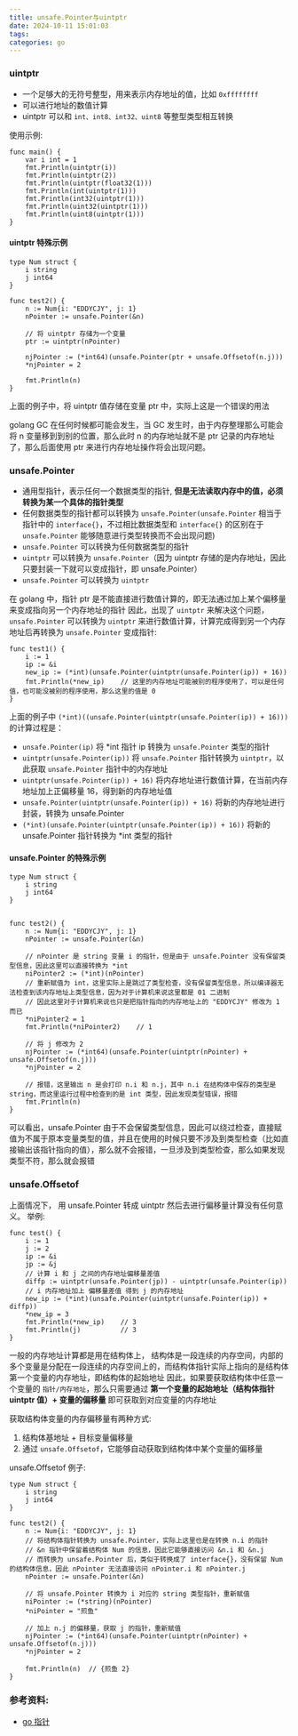 ```yaml
---
title: unsafe.Pointer与uintptr
date: 2024-10-11 15:01:03
tags:
categories: go
---
```


### uintptr

- 一个足够大的无符号整型，用来表示内存地址的值，比如 `0xffffffff`
- 可以进行地址的数值计算
- uintptr 可以和 `int、int8、int32、uint8` 等整型类型相互转换

使用示例:
``` 
func main() {
    var i int = 1
    fmt.Println(uintptr(i))
    fmt.Println(uintptr(2))
    fmt.Println(uintptr(float32(1)))
    fmt.Println(int(uintptr(1)))
    fmt.Println(int32(uintptr(1)))
    fmt.Println(uint32(uintptr(1)))
    fmt.Println(uint8(uintptr(1)))
}
```

#### uintptr 特殊示例

``` 
type Num struct {
	i string
	j int64
}

func test2() {
	n := Num{i: "EDDYCJY", j: 1}
	nPointer := unsafe.Pointer(&n)

    // 将 uintptr 存储为一个变量
	ptr := uintptr(nPointer)

	njPointer := (*int64)(unsafe.Pointer(ptr + unsafe.Offsetof(n.j)))
	*njPointer = 2

	fmt.Println(n)
}
```

上面的例子中，将 uintptr 值存储在变量 ptr 中，实际上这是一个错误的用法

golang GC 在任何时候都可能会发生，当 GC 发生时，由于内存整理那么可能会将 n 变量移到到别的位置，那么此时 n 的内存地址就不是 ptr 记录的内存地址了，那么后面使用 ptr 来进行内存地址操作将会出现问题。

### unsafe.Pointer

- 通用型指针，表示任何一个数据类型的指针, **但是无法读取内存中的值，必须转换为某一个具体的指针类型**
- 任何数据类型的指针都可以转换为 `unsafe.Pointer(unsafe.Pointer` 相当于指针中的 `interface{}`，不过相比数据类型和 `interface{}` 的区别在于 `unsafe.Pointer` 能够随意进行类型转换而不会出现问题)
- `unsafe.Pointer` 可以转换为任何数据类型的指针
- `uintptr` 可以转换为 `unsafe.Pointer`（因为 uintptr 存储的是内存地址，因此只要封装一下就可以变成指针，即 unsafe.Pointer）
- `unsafe.Pointer` 可以转换为 `uintptr`


在 golang 中，指针 ptr 是不能直接进行数值计算的，即无法通过加上某个偏移量来变成指向另一个内存地址的指针
因此，出现了 `uintptr` 来解决这个问题，`unsafe.Pointer` 可以转换为 `uintptr` 来进行数值计算，计算完成得到另一个内存地址后再转换为 `unsafe.Pointer` 变成指针:
``` 
func test1() {
	i := 1
	ip := &i
	new_ip := (*int)(unsafe.Pointer(uintptr(unsafe.Pointer(ip)) + 16))
	fmt.Println(*new_ip)	// 这里的内存地址可能被别的程序使用了，可以是任何值，也可能没被别的程序使用，那么这里的值是 0
}
```

上面的例子中 `(*int)((unsafe.Pointer(uintptr(unsafe.Pointer(ip)) + 16)))` 的计算过程是：

- `unsafe.Pointer(ip)` 将 *int 指针 ip 转换为 `unsafe.Pointer` 类型的指针
- `uintptr(unsafe.Pointer(ip))` 将 `unsafe.Pointer` 指针转换为 `uintptr`，以此获取 `unsafe.Pointer` 指针中的内存地址
- `uintptr(unsafe.Pointer(ip)) + 16)` 将内存地址进行数值计算，在当前内存地址加上正偏移量 16，得到新的内存地址值
- `unsafe.Pointer(uintptr(unsafe.Pointer(ip)) + 16)` 将新的内存地址进行封装，转换为 unsafe.Pointer
- `(*int)(unsafe.Pointer(uintptr(unsafe.Pointer(ip)) + 16))` 将新的 unsafe.Pointer 指针转换为 *int 类型的指针


#### unsafe.Pointer 的特殊示例

```
type Num struct {
	i string
	j int64
}

 
func test2() {
	n := Num{i: "EDDYCJY", j: 1}
	nPointer := unsafe.Pointer(&n)

    // nPointer 是 string 变量 i 的指针，但是由于 unsafe.Pointer 没有保留类型信息，因此这里可以直接转换为 *int
	niPointer2 := (*int)(nPointer)
    // 重新赋值为 int，这里实际上是跳过了类型检查，没有保留类型信息，所以编译器无法检查到该内存地址上类型信息，因为对于计算机来说这里都是 01 二进制
    // 因此这里对于计算机来说也只是把指针指向的内存地址上的 "EDDYCJY" 修改为 1 而已
	*niPointer2 = 1
	fmt.Println(*niPointer2)	// 1

    // 将 j 修改为 2
	njPointer := (*int64)(unsafe.Pointer(uintptr(nPointer) + unsafe.Offsetof(n.j)))
	*njPointer = 2

    // 报错，这里输出 n 是会打印 n.i 和 n.j，其中 n.i 在结构体中保存的类型是 string，而这里运行过程中检查到的是 int 类型，因此发现类型错误，报错
	fmt.Println(n)
}
```

可以看出，unsafe.Pointer 由于不会保留类型信息，因此可以绕过检查，直接赋值为不属于原本变量类型的值，并且在使用的时候只要不涉及到类型检查（比如直接输出该指针指向的值），那么就不会报错，一旦涉及到类型检查，那么如果发现类型不符，那么就会报错



### unsafe.Offsetof

上面情况下， 用 unsafe.Pointer 转成 uintptr 然后去进行偏移量计算没有任何意义。 举例:
``` 
func test() {
	i := 1
	j := 2
	ip := &i
	jp := &j
    // 计算 i 和 j 之间的内存地址偏移量差值
	diffp := uintptr(unsafe.Pointer(jp)) - uintptr(unsafe.Pointer(ip))
    // i 内存地址加上 偏移量差值 得到 j 的内存地址
	new_ip := (*int)(unsafe.Pointer(uintptr(unsafe.Pointer(ip)) + diffp))
	*new_ip = 3
	fmt.Println(*new_ip)	// 3
	fmt.Println(j)			// 3
}
```

一般的内存地址计算都是用在结构体上， 结构体是一段连续的内存空间，内部的多个变量是分配在一段连续的内存空间上的，而结构体指针实际上指向的是结构体第一个变量的内存地址，即结构体的起始地址
因此，如果要获取结构体中任意一个变量的 `指针/内存地址`，那么只需要通过 **第一个变量的起始地址（结构体指针 uintptr 值）+ 变量的偏移量** 即可获取到对应变量的内存地址

获取结构体变量的内存偏移量有两种方式:
1. 结构体基地址 + 目标变量偏移量
2. 通过 `unsafe.Offsetof`，它能够自动获取到结构体中某个变量的偏移量


unsafe.Offsetof 例子:
``` 
type Num struct {
	i string
	j int64
}

func test2() {
	n := Num{i: "EDDYCJY", j: 1}
    // 将结构体指针转换为 unsafe.Pointer，实际上这里也是在转换 n.i 的指针
    // &n 指针中保留着结构体 Num 的信息，因此它能够直接访问 &n.i 和 &n.j
    // 而转换为 unsafe.Pointer 后，类似于转换成了 interface{}，没有保留 Num 的结构体信息，因此 nPointer 无法直接访问 nPointer.i 和 nPointer.j
	nPointer := unsafe.Pointer(&n)

    // 将 unsafe.Pointer 转换为 i 对应的 string 类型指针，重新赋值
	niPointer := (*string)(nPointer)
	*niPointer = "煎鱼"

    // 加上 n.j 的偏移量，获取 j 的指针，重新赋值
	njPointer := (*int64)(unsafe.Pointer(uintptr(nPointer) + unsafe.Offsetof(n.j)))
	*njPointer = 2

	fmt.Println(n)	// {煎鱼 2}
}
```


### 参考资料:
- [go 指针](https://github.com/1471104698/Go-Learning/blob/master/%E6%8C%87%E9%92%88.md)